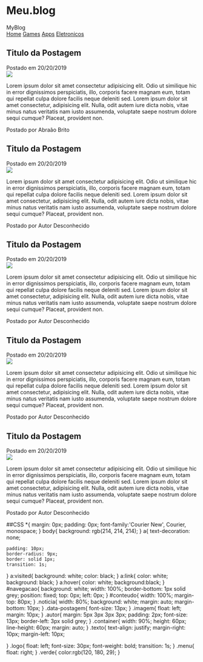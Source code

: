 # Meu.blog
<!DOCTYPE html>
<html lang="en">

<head>
    <meta charset="UTF-8">
    <meta name="viewport" content="width=device-width, initial-scale=1.0">
    <meta http-equiv="X-UA-Compatible" content="ie=edge">
    <title>Document</title>
    <link rel="stylesheet" href="stylo/estilo.css">
</head>

<body>
    <div id="navegacao">
        <div class="container">
            <div class="logo">
                <span class="verde">My</span>Blog</div>
            <div class="menu">
                <a href="">Home</a>
                <a href="">Games</a>
                <a href="">Apps</a>
                <a href="">Eletronicos</a>
            </div>
        </div>
    </div>
    <div id="conteudo">
        <div class="noticia">
            <div>
                <h2 class="verde">Titulo da Postagem</h2>
                <span class="data-postagem">Postado em 20/20/2019</span>
            </div>
            <div>
                <img src="img/imagem1.png" class="imagem">
                <p class="texto">
                    Lorem ipsum dolor sit amet consectetur adipisicing elit. Odio ut similique hic in error dignissimos
                    perspiciatis, illo, corporis facere magnam eum, totam qui repellat culpa dolore facilis neque
                    deleniti sed.
                    Lorem ipsum dolor sit amet consectetur, adipisicing elit. Nulla, odit autem iure dicta nobis, vitae
                    minus natus veritatis nam iusto assumenda, voluptate saepe nostrum dolore sequi cumque? Placeat,
                    provident non.
                </p>
            </div>
            <div class="autor">
                Postado por Abraão Brito
            </div>
        </div>
        <div class="noticia">
            <div>
                <h2 class="verde">Titulo da Postagem</h2>
                <span class="data-postagem">Postado em 20/20/2019</span>
            </div>
            <div>
                <img src="img/imagem1.png" class="imagem">
                <p class="texto">
                    Lorem ipsum dolor sit amet consectetur adipisicing elit. Odio ut similique hic in error dignissimos
                    perspiciatis, illo, corporis facere magnam eum, totam qui repellat culpa dolore facilis neque
                    deleniti sed.
                    Lorem ipsum dolor sit amet consectetur, adipisicing elit. Nulla, odit autem iure dicta nobis, vitae
                    minus natus veritatis nam iusto assumenda, voluptate saepe nostrum dolore sequi cumque? Placeat,
                    provident non.
                </p>
            </div>
            <div class="autor">
                Postado por Autor Desconhecido
            </div>
        </div>
        <div class="noticia">
            <div>
                <h2 class="verde">Titulo da Postagem</h2>
                <span class="data-postagem">Postado em 20/20/2019</span>
            </div>
            <div>
                <img src="img/imagem2.png" class="imagem">
                <p class="texto">
                    Lorem ipsum dolor sit amet consectetur adipisicing elit. Odio ut similique hic in error dignissimos
                    perspiciatis, illo, corporis facere magnam eum, totam qui repellat culpa dolore facilis neque
                    deleniti sed.
                    Lorem ipsum dolor sit amet consectetur, adipisicing elit. Nulla, odit autem iure dicta nobis, vitae
                    minus natus veritatis nam iusto assumenda, voluptate saepe nostrum dolore sequi cumque? Placeat,
                    provident non.
                </p>
            </div>
            <div class="autor">
                Postado por Autor Desconhecido
            </div>
        </div>
        <div class="noticia">
            <div>
                <h2 class="verde">Titulo da Postagem</h2>
                <span class="data-postagem">Postado em 20/20/2019</span>
            </div>
            <div>
                <img src="img/imagem3.png" class="imagem">
                <p class="texto">
                    Lorem ipsum dolor sit amet consectetur adipisicing elit. Odio ut similique hic in error dignissimos
                    perspiciatis, illo, corporis facere magnam eum, totam qui repellat culpa dolore facilis neque
                    deleniti sed.
                    Lorem ipsum dolor sit amet consectetur, adipisicing elit. Nulla, odit autem iure dicta nobis, vitae
                    minus natus veritatis nam iusto assumenda, voluptate saepe nostrum dolore sequi cumque? Placeat,
                    provident non.
                </p>
            </div>
            <div class="autor">
                Postado por Autor Desconhecido
            </div>
        </div>
        <div class="noticia">
            <div>
                <h2 class="verde">Titulo da Postagem</h2>
                <span class="data-postagem">Postado em 20/20/2019</span>
            </div>
            <div>
                <img src="img/imagem4.png" class="imagem">
                <p class="texto">
                    Lorem ipsum dolor sit amet consectetur adipisicing elit. Odio ut similique hic in error dignissimos
                    perspiciatis, illo, corporis facere magnam eum, totam qui repellat culpa dolore facilis neque
                    deleniti sed.
                    Lorem ipsum dolor sit amet consectetur, adipisicing elit. Nulla, odit autem iure dicta nobis, vitae
                    minus natus veritatis nam iusto assumenda, voluptate saepe nostrum dolore sequi cumque? Placeat,
                    provident non.
                </p>
            </div>
            <div class="autor">
                Postado por Autor Desconhecido
            </div>
        </div>
    </div>
</body>

</html> 


##CSS
*{
    margin: 0px;
    padding: 0px;
    font-family:'Courier New', Courier, monospace;
}
body{
    background: rgb(214, 214, 214);
}
a{
    text-decoration: none;
    
    padding: 10px;
    border-radius: 9px;
    border: solid 1px;
    transition: 1s;
}
a:visited{
    background: white;
    color: black;
}
a:link{
    color: white;
    background: black;
}
a:hover{
    color: white;
    background:black;
}
#navegacao{
    background: white;
    width: 100%;
    border-bottom: 1px solid grey;
    position: fixed;
    top: 0px;
    left: 0px;
}
#conteudo{
    width: 100%;
    margin-top: 80px;
}
.noticia{
    width: 80%;
    background: white;
    margin: auto;
    margin-bottom: 10px;
}
.data-postagem{
    font-size: 13px;
}
.imagem{
    float: left;
    margin: 10px;
}
.autor{
    margin: 5px 3px 3px 3px;
    padding: 2px;
    font-size: 13px;
    border-left: 3px solid grey;
}
.container{
    width: 90%;
    height: 60px;
    line-height: 60px;
    margin: auto;
}
.texto{
    text-align: justify;
    margin-right: 10px;
    margin-left: 10px;
    
}
.logo{
    float: left;
    font-size: 30px;
    font-weight: bold;
    transition: 1s;
}
.menu{
    float: right;
}
.verde{
    color:rgb(120, 180, 29);
}

